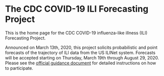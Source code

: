# The CDC COVID-19 ILI Forecasting Project

This is the home page for the CDC COVID-19 influenza-like illness (ILI) Forecasting Project.

Announced on March 13th, 2020, this project solicits probabilistic and point forecasts of the trajectory of ILI data from the US ILINet system. Forecasts will be accepted starting on Thursday, March 19th through August 29, 2020. Please see the [official guidance document](templates-and-data/covid-19-ili-forecast-guidance.pdf) for detailed instructions on how to participate.

